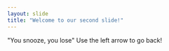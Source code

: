 ```yaml
---
layout: slide
title: "Welcome to our second slide!"
---
```

"You snooze, you lose"
Use the left arrow to go back!

